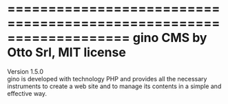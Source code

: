 ===================================================================
gino CMS by Otto Srl, MIT license
===================================================================
Version 1.5.0   
gino is developed with technology PHP and provides all the necessary instruments to create a web site and to manage its contents in a simple and effective way.
